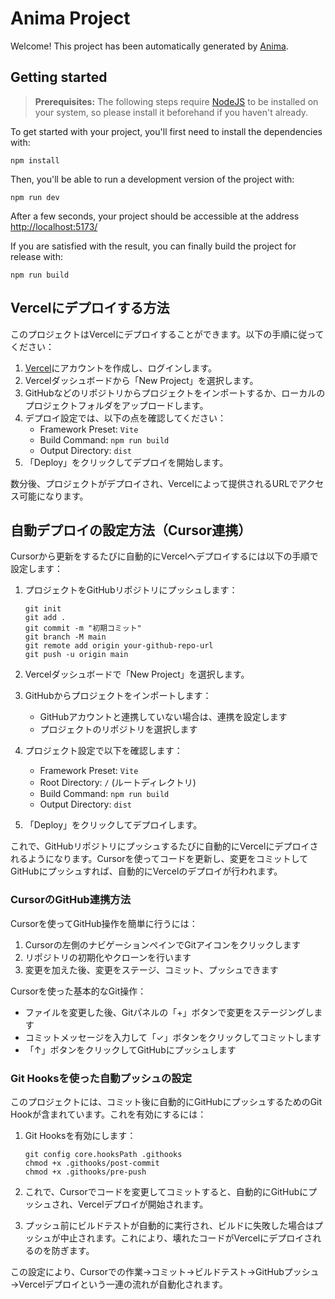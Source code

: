 # Anima Project

Welcome! This project has been automatically generated by [Anima](https://animaapp.com/).

## Getting started

> **Prerequisites:**
> The following steps require [NodeJS](https://nodejs.org/en/) to be installed on your system, so please
> install it beforehand if you haven't already.

To get started with your project, you'll first need to install the dependencies with:

```
npm install
```

Then, you'll be able to run a development version of the project with:

```
npm run dev
```

After a few seconds, your project should be accessible at the address
[http://localhost:5173/](http://localhost:5173/)


If you are satisfied with the result, you can finally build the project for release with:

```
npm run build
```

## Vercelにデプロイする方法

このプロジェクトはVercelにデプロイすることができます。以下の手順に従ってください：

1. [Vercel](https://vercel.com/)にアカウントを作成し、ログインします。
2. Vercelダッシュボードから「New Project」を選択します。
3. GitHubなどのリポジトリからプロジェクトをインポートするか、ローカルのプロジェクトフォルダをアップロードします。
4. デプロイ設定では、以下の点を確認してください：
   - Framework Preset: `Vite`
   - Build Command: `npm run build`
   - Output Directory: `dist`
5. 「Deploy」をクリックしてデプロイを開始します。

数分後、プロジェクトがデプロイされ、Vercelによって提供されるURLでアクセス可能になります。

## 自動デプロイの設定方法（Cursor連携）

Cursorから更新をするたびに自動的にVercelへデプロイするには以下の手順で設定します：

1. プロジェクトをGitHubリポジトリにプッシュします：
   ```
   git init
   git add .
   git commit -m "初期コミット"
   git branch -M main
   git remote add origin your-github-repo-url
   git push -u origin main
   ```

2. Vercelダッシュボードで「New Project」を選択します。

3. GitHubからプロジェクトをインポートします：
   - GitHubアカウントと連携していない場合は、連携を設定します
   - プロジェクトのリポジトリを選択します

4. プロジェクト設定で以下を確認します：
   - Framework Preset: `Vite`
   - Root Directory: `/` (ルートディレクトリ)
   - Build Command: `npm run build`
   - Output Directory: `dist`

5. 「Deploy」をクリックしてデプロイします。

これで、GitHubリポジトリにプッシュするたびに自動的にVercelにデプロイされるようになります。Cursorを使ってコードを更新し、変更をコミットしてGitHubにプッシュすれば、自動的にVercelのデプロイが行われます。

### CursorのGitHub連携方法

Cursorを使ってGitHub操作を簡単に行うには：

1. Cursorの左側のナビゲーションペインでGitアイコンをクリックします
2. リポジトリの初期化やクローンを行います
3. 変更を加えた後、変更をステージ、コミット、プッシュできます

Cursorを使った基本的なGit操作：
- ファイルを変更した後、Gitパネルの「+」ボタンで変更をステージングします
- コミットメッセージを入力して「✓」ボタンをクリックしてコミットします
- 「↑」ボタンをクリックしてGitHubにプッシュします

### Git Hooksを使った自動プッシュの設定

このプロジェクトには、コミット後に自動的にGitHubにプッシュするためのGit Hookが含まれています。これを有効にするには：

1. Git Hooksを有効にします：
   ```
   git config core.hooksPath .githooks
   chmod +x .githooks/post-commit
   chmod +x .githooks/pre-push
   ```

2. これで、Cursorでコードを変更してコミットすると、自動的にGitHubにプッシュされ、Vercelデプロイが開始されます。

3. プッシュ前にビルドテストが自動的に実行され、ビルドに失敗した場合はプッシュが中止されます。これにより、壊れたコードがVercelにデプロイされるのを防ぎます。

この設定により、Cursorでの作業→コミット→ビルドテスト→GitHubプッシュ→Vercelデプロイという一連の流れが自動化されます。
